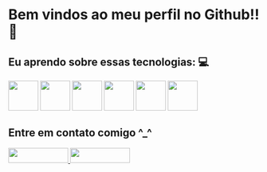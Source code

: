 <h1>Bem vindos ao meu perfil no Github!! 👋</h1>


 <div>
             <h2>Eu aprendo sobre essas tecnologias: 💻</h2>

            
 <img height="60" width="60"   src="https://cdn.jsdelivr.net/gh/devicons/devicon/icons/csharp/csharp-original.svg" />
 <img height="60" width="60" src="https://cdn.jsdelivr.net/gh/devicons/devicon/icons/java/java-original-wordmark.svg" />
 <img height="60" width="60" src="https://cdn.jsdelivr.net/gh/devicons/devicon/icons/spring/spring-original-wordmark.svg" />
 <img height="60" width="60" src="https://cdn.jsdelivr.net/gh/devicons/devicon/icons/javascript/javascript-original.svg" /> 
 <img height="60" width="60" src="https://cdn.jsdelivr.net/gh/devicons/devicon/icons/linux/linux-original.svg" />                  
  <img height="60" width="60" src="https://cdn.jsdelivr.net/gh/devicons/devicon/icons/postgresql/postgresql-plain-wordmark.svg" />
          
                  

                   
</div>


<div>
            <h2>Entre em contato comigo ^_^ </h2>
   <a href="http://www.linkedin.com/in/ProgramadorMatheus">        
  <img height="30" width="120" src="https://img.shields.io/badge/LinkedIn-0077B5?style=for-the-badge&logo=linkedin&logoColor=white"  />
   </a>
   <a href="mailto: matheus82pessoal@protonmail.com">
  <img height="30" width="120" src="https://img.shields.io/badge/ProtonMail-8B89CC?style=for-the-badge&logo=protonmail&logoColor=white" />
   </a>

</div>

##
